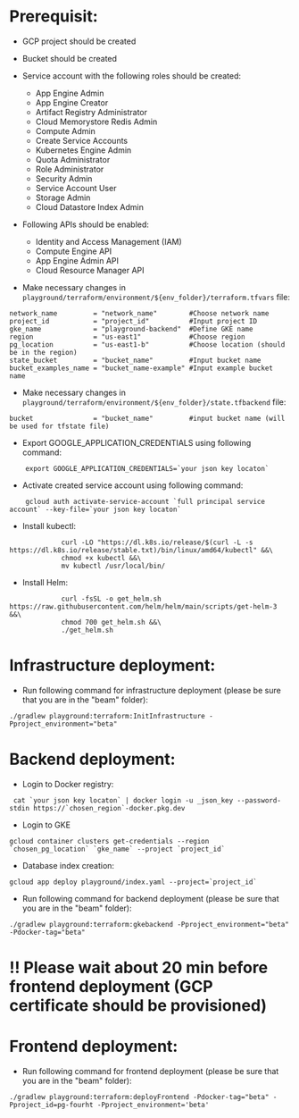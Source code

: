 <!--
    Licensed to the Apache Software Foundation (ASF) under one
    or more contributor license agreements.  See the NOTICE file
    distributed with this work for additional information
    regarding copyright ownership.  The ASF licenses this file
    to you under the Apache License, Version 2.0 (the
    "License"); you may not use this file except in compliance
    with the License.  You may obtain a copy of the License at

      http://www.apache.org/licenses/LICENSE-2.0

    Unless required by applicable law or agreed to in writing,
    software distributed under the License is distributed on an
    "AS IS" BASIS, WITHOUT WARRANTIES OR CONDITIONS OF ANY
    KIND, either express or implied.  See the License for the
    specific language governing permissions and limitations
    under the License.
-->

# Prerequisit:

* GCP project should be created
* Bucket should be created
* Service account with the following roles should be created:
   - App Engine Admin
   - App Engine Creator
   - Artifact Registry Administrator
   - Cloud Memorystore Redis Admin
   - Compute Admin
   - Create Service Accounts
   - Kubernetes Engine Admin
   - Quota Administrator
   - Role Administrator
   - Security Admin
   - Service Account User
   - Storage Admin
   - Cloud Datastore Index Admin
* Following APIs should be enabled:
   - Identity and Access Management (IAM)
   - Compute Engine API
   - App Engine Admin API
   - Cloud Resource Manager API

* Make necessary changes in `playground/terraform/environment/${env_folder}/terraform.tfvars` file:
```
network_name         = "network_name"        #Choose network name
project_id           = "project_id"          #Input project ID
gke_name             = "playground-backend"  #Define GKE name
region               = "us-east1"            #Choose region
pg_location          = "us-east1-b"          #Choose location (should be in the region)
state_bucket         = "bucket_name"         #Input bucket name
bucket_examples_name = "bucket_name-example" #Input example bucket name
```
* Make necessary changes in `playground/terraform/environment/${env_folder}/state.tfbackend` file:
```
bucket               = "bucket_name"         #input bucket name (will be used for tfstate file)
```
* Export GOOGLE_APPLICATION_CREDENTIALS using following command:
```
    export GOOGLE_APPLICATION_CREDENTIALS=`your json key locaton`
```
* Activate created service account using following command:
```
    gcloud auth activate-service-account `full principal service account` --key-file=`your json key locaton`
```
* Install kubectl:
```
             curl -LO "https://dl.k8s.io/release/$(curl -L -s https://dl.k8s.io/release/stable.txt)/bin/linux/amd64/kubectl" &&\
             chmod +x kubectl &&\
             mv kubectl /usr/local/bin/
```
* Install Helm:
```
             curl -fsSL -o get_helm.sh https://raw.githubusercontent.com/helm/helm/main/scripts/get-helm-3 &&\
             chmod 700 get_helm.sh &&\
             ./get_helm.sh
```
# Infrastructure deployment:
* Run following command for infrastructure deployment (please be sure that you are in the "beam" folder):
```
./gradlew playground:terraform:InitInfrastructure -Pproject_environment="beta"
```
# Backend deployment:
* Login to Docker registry:
```
 cat `your json key locaton` | docker login -u _json_key --password-stdin https://`chosen_region`-docker.pkg.dev
```
* Login to GKE
```
gcloud container clusters get-credentials --region `chosen_pg_location` `gke_name` --project `project_id`
```
* Database index creation:
```
gcloud app deploy playground/index.yaml --project=`project_id`
```
* Run following command for backend deployment (please be sure that you are in the "beam" folder):
```
./gradlew playground:terraform:gkebackend -Pproject_environment="beta" -Pdocker-tag="beta"
```
# !! Please wait about 20 min before frontend deployment (GCP certificate should be provisioned)
# Frontend deployment:
* Run following command for frontend deployment (please be sure that you are in the "beam" folder):
```
./gradlew playground:terraform:deployFrontend -Pdocker-tag="beta" -Pproject_id=pg-fourht -Pproject_environment='beta'
```
